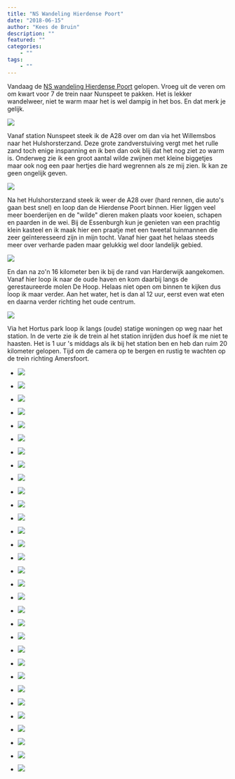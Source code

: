 ```yaml
---
title: "NS Wandeling Hierdense Poort"
date: "2018-06-15"
author: "Kees de Bruin"
description: ""
featured: ""
categories:
    - ""
tags:
    - ""
---
```


Vandaag de [NS wandeling Hierdense Poort](https://www.ns.nl/dagje-uit/wandelen/hierdense-poort.html) gelopen. Vroeg uit de veren om om kwart voor 7 de trein naar Nunspeet te pakken. Het is lekker wandelweer, niet te warm maar het is wel dampig in het bos. En dat merk je gelijk.

![](https://www.halfje-bruin.nl/app/uploads/2018/06/20180615-ns-hierdense-poort-0012-1.jpg)

Vanaf station Nunspeet steek ik de A28 over om dan via het Willemsbos naar het Hulshorsterzand. Deze grote zandverstuiving vergt met het rulle zand toch enige inspanning en ik ben dan ook blij dat het nog ziet zo warm is. Onderweg zie ik een groot aantal wilde zwijnen met kleine biggetjes maar ook nog een paar hertjes die hard wegrennen als ze mij zien. Ik kan ze geen ongelijk geven.

![](https://www.halfje-bruin.nl/app/uploads/2018/06/20180615-ns-hierdense-poort-0035-1.jpg)

Na het Hulshorsterzand steek ik weer de A28 over (hard rennen, die auto's gaan best snel) en loop dan de Hierdense Poort binnen. Hier liggen veel meer boerderijen en de "wilde" dieren maken plaats voor koeien, schapen en paarden in de wei. Bij de Essenburgh kun je genieten van een prachtig klein kasteel en ik maak hier een praatje met een tweetal tuinmannen die zeer geïnteresseerd zijn in mijn tocht. Vanaf hier gaat het helaas steeds meer over verharde paden maar gelukkig wel door landelijk gebied.

![](https://www.halfje-bruin.nl/app/uploads/2018/06/20180615-ns-hierdense-poort-0075-1.jpg)

En dan na zo'n 16 kilometer ben ik bij de rand van Harderwijk aangekomen. Vanaf hier loop ik naar de oude haven en kom daarbij langs de gerestaureerde molen De Hoop. Helaas niet open om binnen te kijken dus loop ik maar verder. Aan het water, het is dan al 12 uur, eerst even wat eten en daarna verder richting het oude centrum.

![](https://www.halfje-bruin.nl/app/uploads/2018/06/20180615-ns-hierdense-poort-0111-1.jpg)

Via het Hortus park loop ik langs (oude) statige woningen op weg naar het station. In de verte zie ik de trein al het station inrijden dus hoef ik me niet te haasten. Het is 1 uur 's middags als ik bij het station ben en heb dan ruim 20 kilometer gelopen. Tijd om de camera op te bergen en rustig te wachten op de trein richting Amersfoort.

- [![](https://www.halfje-bruin.nl/app/uploads/2018/06/20180615-ns-hierdense-poort-0001-1.jpg)](https://www.halfje-bruin.nl/app/uploads/2018/06/20180615-ns-hierdense-poort-0001-1.jpg)
    
- [![](https://www.halfje-bruin.nl/app/uploads/2018/06/20180615-ns-hierdense-poort-0009-1.jpg)](https://www.halfje-bruin.nl/app/uploads/2018/06/20180615-ns-hierdense-poort-0009-1.jpg)
    
- [![](https://www.halfje-bruin.nl/app/uploads/2018/06/20180615-ns-hierdense-poort-0012-1.jpg)](https://www.halfje-bruin.nl/app/uploads/2018/06/20180615-ns-hierdense-poort-0012-1.jpg)
    
- [![](https://www.halfje-bruin.nl/app/uploads/2018/06/20180615-ns-hierdense-poort-0016-1.jpg)](https://www.halfje-bruin.nl/app/uploads/2018/06/20180615-ns-hierdense-poort-0016-1.jpg)
    
- [![](https://www.halfje-bruin.nl/app/uploads/2018/06/20180615-ns-hierdense-poort-0019-1.jpg)](https://www.halfje-bruin.nl/app/uploads/2018/06/20180615-ns-hierdense-poort-0019-1.jpg)
    
- [![](https://www.halfje-bruin.nl/app/uploads/2018/06/20180615-ns-hierdense-poort-0023-1.jpg)](https://www.halfje-bruin.nl/app/uploads/2018/06/20180615-ns-hierdense-poort-0023-1.jpg)
    
- [![](https://www.halfje-bruin.nl/app/uploads/2018/06/20180615-ns-hierdense-poort-0025-1.jpg)](https://www.halfje-bruin.nl/app/uploads/2018/06/20180615-ns-hierdense-poort-0025-1.jpg)
    
- [![](https://www.halfje-bruin.nl/app/uploads/2018/06/20180615-ns-hierdense-poort-0028-1.jpg)](https://www.halfje-bruin.nl/app/uploads/2018/06/20180615-ns-hierdense-poort-0028-1.jpg)
    
- [![](https://www.halfje-bruin.nl/app/uploads/2018/06/20180615-ns-hierdense-poort-0029-1.jpg)](https://www.halfje-bruin.nl/app/uploads/2018/06/20180615-ns-hierdense-poort-0029-1.jpg)
    
- [![](https://www.halfje-bruin.nl/app/uploads/2018/06/20180615-ns-hierdense-poort-0030-1.jpg)](https://www.halfje-bruin.nl/app/uploads/2018/06/20180615-ns-hierdense-poort-0030-1.jpg)
    
- [![](https://www.halfje-bruin.nl/app/uploads/2018/06/20180615-ns-hierdense-poort-0035-1.jpg)](https://www.halfje-bruin.nl/app/uploads/2018/06/20180615-ns-hierdense-poort-0035-1.jpg)
    
- [![](https://www.halfje-bruin.nl/app/uploads/2018/06/20180615-ns-hierdense-poort-0046-1.jpg)](https://www.halfje-bruin.nl/app/uploads/2018/06/20180615-ns-hierdense-poort-0046-1.jpg)
    
- [![](https://www.halfje-bruin.nl/app/uploads/2018/06/20180615-ns-hierdense-poort-0047-1.jpg)](https://www.halfje-bruin.nl/app/uploads/2018/06/20180615-ns-hierdense-poort-0047-1.jpg)
    
- [![](https://www.halfje-bruin.nl/app/uploads/2018/06/20180615-ns-hierdense-poort-0051-1.jpg)](https://www.halfje-bruin.nl/app/uploads/2018/06/20180615-ns-hierdense-poort-0051-1.jpg)
    
- [![](https://www.halfje-bruin.nl/app/uploads/2018/06/20180615-ns-hierdense-poort-0060-1.jpg)](https://www.halfje-bruin.nl/app/uploads/2018/06/20180615-ns-hierdense-poort-0060-1.jpg)
    
- [![](https://www.halfje-bruin.nl/app/uploads/2018/06/20180615-ns-hierdense-poort-0070-1.jpg)](https://www.halfje-bruin.nl/app/uploads/2018/06/20180615-ns-hierdense-poort-0070-1.jpg)
    
- [![](https://www.halfje-bruin.nl/app/uploads/2018/06/20180615-ns-hierdense-poort-0072-1.jpg)](https://www.halfje-bruin.nl/app/uploads/2018/06/20180615-ns-hierdense-poort-0072-1.jpg)
    
- [![](https://www.halfje-bruin.nl/app/uploads/2018/06/20180615-ns-hierdense-poort-0073-1.jpg)](https://www.halfje-bruin.nl/app/uploads/2018/06/20180615-ns-hierdense-poort-0073-1.jpg)
    
- [![](https://www.halfje-bruin.nl/app/uploads/2018/06/20180615-ns-hierdense-poort-0075-1.jpg)](https://www.halfje-bruin.nl/app/uploads/2018/06/20180615-ns-hierdense-poort-0075-1.jpg)
    
- [![](https://www.halfje-bruin.nl/app/uploads/2018/06/20180615-ns-hierdense-poort-0080-1.jpg)](https://www.halfje-bruin.nl/app/uploads/2018/06/20180615-ns-hierdense-poort-0080-1.jpg)
    
- [![](https://www.halfje-bruin.nl/app/uploads/2018/06/20180615-ns-hierdense-poort-0083-1.jpg)](https://www.halfje-bruin.nl/app/uploads/2018/06/20180615-ns-hierdense-poort-0083-1.jpg)
    
- [![](https://www.halfje-bruin.nl/app/uploads/2018/06/20180615-ns-hierdense-poort-0084-1.jpg)](https://www.halfje-bruin.nl/app/uploads/2018/06/20180615-ns-hierdense-poort-0084-1.jpg)
    
- [![](https://www.halfje-bruin.nl/app/uploads/2018/06/20180615-ns-hierdense-poort-0092-1.jpg)](https://www.halfje-bruin.nl/app/uploads/2018/06/20180615-ns-hierdense-poort-0092-1.jpg)
    
- [![](https://www.halfje-bruin.nl/app/uploads/2018/06/20180615-ns-hierdense-poort-0095-1.jpg)](https://www.halfje-bruin.nl/app/uploads/2018/06/20180615-ns-hierdense-poort-0095-1.jpg)
    
- [![](https://www.halfje-bruin.nl/app/uploads/2018/06/20180615-ns-hierdense-poort-0099-1.jpg)](https://www.halfje-bruin.nl/app/uploads/2018/06/20180615-ns-hierdense-poort-0099-1.jpg)
    
- [![](https://www.halfje-bruin.nl/app/uploads/2018/06/20180615-ns-hierdense-poort-0111-1.jpg)](https://www.halfje-bruin.nl/app/uploads/2018/06/20180615-ns-hierdense-poort-0111-1.jpg)
    
- [![](https://www.halfje-bruin.nl/app/uploads/2018/06/20180615-ns-hierdense-poort-0112-1.jpg)](https://www.halfje-bruin.nl/app/uploads/2018/06/20180615-ns-hierdense-poort-0112-1.jpg)
    
- [![](https://www.halfje-bruin.nl/app/uploads/2018/06/20180615-ns-hierdense-poort-0115-1.jpg)](https://www.halfje-bruin.nl/app/uploads/2018/06/20180615-ns-hierdense-poort-0115-1.jpg)
    
- [![](https://www.halfje-bruin.nl/app/uploads/2018/06/20180615-ns-hierdense-poort-0116-1.jpg)](https://www.halfje-bruin.nl/app/uploads/2018/06/20180615-ns-hierdense-poort-0116-1.jpg)
    
- [![](https://www.halfje-bruin.nl/app/uploads/2018/06/20180615-ns-hierdense-poort-0120-1.jpg)](https://www.halfje-bruin.nl/app/uploads/2018/06/20180615-ns-hierdense-poort-0120-1.jpg)
    
- [![](https://www.halfje-bruin.nl/app/uploads/2018/06/20180615-ns-hierdense-poort-0100-1.jpg)](https://www.halfje-bruin.nl/app/uploads/2018/06/20180615-ns-hierdense-poort-0100-1.jpg)
